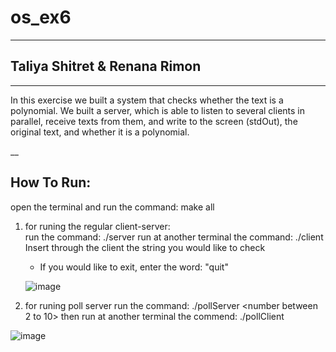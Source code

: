 # os_ex6
-------
## Taliya Shitret & Renana Rimon 
-------
In this exercise we built a system that checks whether the text is a polynomial.
We built a server, which is able to listen to several clients in parallel, receive texts from them,
and write to the screen (stdOut), the original text, and whether it is a polynomial.

__
## How To Run:
open the terminal and run the command: make all </br>

1. for runing the regular client-server: </br>
   run the command: ./server
   run at another terminal the command: ./client
   Insert through the client the string you would like to check
   - If you would like to exit, enter the word: "quit"
   
   ![image](https://user-images.githubusercontent.com/77155986/212955728-189633c8-891a-4f4b-b38e-f0a39679bb94.png)
   
2. for runing poll server run the command: ./pollServer <number between 2 to 10>
   then run at another terminal the commend: ./pollClient

  ![image](https://user-images.githubusercontent.com/77155986/212957380-cacd8294-0e64-434d-b5fb-ff32a67cd5e1.png)


